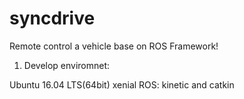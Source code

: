 # syncdrive
Remote control a vehicle base on ROS Framework!

1. Develop enviromnet:

Ubuntu 16.04 LTS(64bit) xenial
ROS: kinetic and catkin


